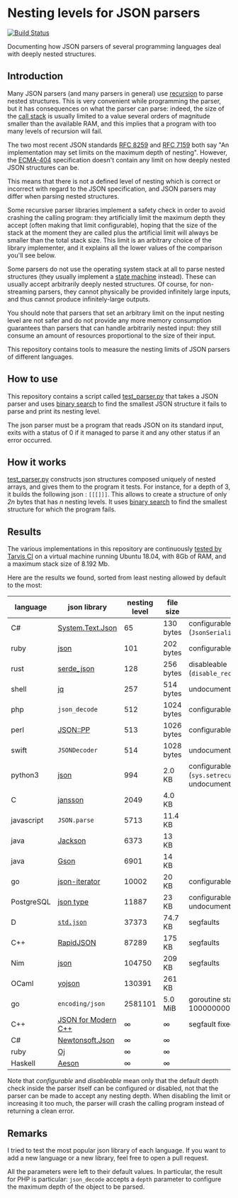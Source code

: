 # Nesting levels for JSON parsers
[![Build Status](https://travis-ci.org/lovasoa/bad_json_parsers.svg?branch=master)](https://travis-ci.org/lovasoa/bad_json_parsers)

Documenting how JSON parsers of several programming languages deal with deeply nested structures.

## Introduction

Many JSON parsers (and many parsers in general) use [recursion](https://en.wikipedia.org/wiki/Recursion_(computer_science))
to parse nested structures.
This is very convenient while programming the parser, but it has consequences on what the parser can parse:
indeed, the size of the [call stack](https://en.wikipedia.org/wiki/Call_stack) is usually limited to a value several orders of magnitude smaller
than the available RAM, and this implies that a program with too many levels of recursion will fail.

The two most recent JSON standards [RFC 8259](https://tools.ietf.org/html/rfc8259) and [RFC 7159](https://tools.ietf.org/html/rfc7159) both say "An implementation may set limits on the maximum depth of nesting". 
However, the [ECMA-404](http://www.ecma-international.org/publications/files/ECMA-ST/ECMA-404.pdf) specification
doesn't contain any limit on how deeply nested JSON structures can be. 

This means that there is not a defined level of nesting which is correct or incorrect with regard to the JSON specification, and JSON parsers may differ when parsing nested structures.

Some recursive parser libraries implement a safety check in order to avoid crashing the calling program:
they artificially limit the maximum depth they accept (often making that limit configurable),
hoping that the size of the stack at the moment they are called plus the artificial limit will always be smaller than the total stack size.
This limit is an arbitrary choice of the library implementer, and it explains all the lower values of the comparison you'll see below.

Some parsers do not use the operating system stack at all to parse nested structures
(they usually implement a [state machine](https://en.wikipedia.org/wiki/Finite-state_machine) instead).
These can usually accept arbitrarily deeply nested structures.
Of course, for non-streaming parsers, they cannot physically be provided infinitely large inputs,
and thus cannot produce infinitely-large outputs.

You should note that parsers that set an arbitrary limit on the input nesting level are not safer
and do not provide any more memory consumption guarantees than parsers that can handle arbitrarily nested input:
they still consume an amount of resources proportional to the size of their input. 

This repository contains tools to measure the nesting limits of JSON parsers of different languages.

## How to use

This repository contains a script called [test_parser.py](test_parser.py)
that takes a JSON parser and uses [binary search](https://en.wikipedia.org/wiki/Binary_search_algorithm)
to find the smallest JSON structure it fails to parse and print its nesting level.

The json parser must be a program that reads JSON on its standard input,
exits with a status of 0 if it managed to parse it and any other status if an error occurred.

## How it works

[test_parser.py](test_parser.py) constructs json structures composed uniquely of nested arrays,
and gives them to the program it tests.
For instance, for a depth of 3, it builds the following json : `[[[]]]`.
This allows to create a structure of only *2n* bytes that has *n* nesting levels.
It uses [binary search](https://en.wikipedia.org/wiki/Binary_search_algorithm)
to find the smallest structure for which the program fails.

## Results

The various implementations in this repository are continuously
[tested by Tarvis CI](https://travis-ci.org/lovasoa/bad_json_parsers)
on a virtual machine running Ubuntu 18.04, with 8Gb of RAM,
and a maximum stack size of 8.192 Mb.

Here are the results we found, sorted from least nesting allowed by default to the most:

language        | json library                                                | nesting level | file size     | notes                         |
----------------| ----------------------------------------------------------- | ------------- | ------------- | ----
C#              | [System.Text.Json](https://docs.microsoft.com/en-us/dotnet/api/system.text.json) | 65 | 130 bytes | configurable (`JsonSerializerOptions.MaxDepth`)
ruby            | [json](https://rubygems.org/gems/json/versions/1.8.3)       | 101           | 202 bytes     | configurable (`:max_nesting`)
rust            | [serde\_json](https://docs.serde.rs/serde_json/)            | 128           | 256 bytes     | disableable (`disable_recursion_limit`)
shell           | [jq](https://stedolan.github.io/jq/)                        | 257           | 514 bytes     | undocumented
php             | `json_decode`                                               | 512           | 1024 bytes    | configurable (`$depth`)
perl            | [JSON::PP](https://perldoc.perl.org/JSON/PP.html)           | 513           | 1026 bytes    | configurable (`max_depth`)
swift           | `JSONDecoder`                                               | 514           | 1028 bytes    | undocumented
python3         | [json](https://docs.python.org/3/library/json.html)         | 994           | 2.0 KB        | configurable (`sys.setrecursionlimit`), undocumented
C               | [jansson](https://jansson.readthedocs.io/)                  | 2049          | 4.0 KB        |
javascript      | `JSON.parse`                                                | 5713          | 11.4 KB       |
java            | [Jackson](https://github.com/FasterXML/jackson-core)        | 6373          | 13   KB       |
java            | [Gson](https://github.com/google/gson)                      | 6901          | 14   KB       |
go              | [json-iterator](https://github.com/json-iterator/go)        | 10002         | 20   KB       | configurable (`Config.MaxDepth`)
PostgreSQL      | [json type](//postgresql.org/docs/10/datatype-json.html)    | 11887         | 23   KB       | configurable (`max_stack_depth`), undocumented
D               | [`std.json`](https://dlang.org/phobos/std_json.html)        | 37373         | 74.7 KB       | segfaults
C++             | [RapidJSON](http://rapidjson.org/)                          | 87289         | 175 KB        | segfaults
Nim             | [json](https://nim-lang.org/docs/json.html)                 | 104750        | 209 KB        | segfaults
OCaml           | [yojson](https://github.com/ocaml-community/yojson)         | 130391        | 261 KB        |
go              | `encoding/json`                                             | 2581101       | 5.0 MiB       | goroutine stack exceeds 1000000000-byte limit
C++             | [JSON for Modern C++](https://github.com/nlohmann/json)     | ∞             | ∞             | segfault fixed in v3.7.2
C#              | [Newtonsoft.Json](https://www.newtonsoft.com/json)          | ∞             | ∞             |
ruby            | [Oj](https://github.com/ohler55/oj)                         | ∞             | ∞             |
Haskell         | [Aeson](https://hackage.haskell.org/package/aeson)          | ∞             | ∞             |

Note that *configurable* and *disableable* mean only that the default depth check inside the parser itself can be configured or disabled, not that the parser can be made to accept any nesting depth. When disabling the limit or increasing it too much, the parser will crash the calling program instead of returning a clean error. 

## Remarks

I tried to test the most popular json library of each language. If you want to add a new language or a new library,
feel free to open a pull request.

All the parameters were left to their default values. In particular, the result
for PHP is particular: `json_decode` accepts a `depth` parameter to configure
the maximum depth of the object to be parsed.
